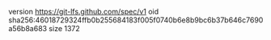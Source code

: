 version https://git-lfs.github.com/spec/v1
oid sha256:46018729324ffb0b255684183f005f0740b6e8b9bc6b37b646c7690a56b8a683
size 1372
